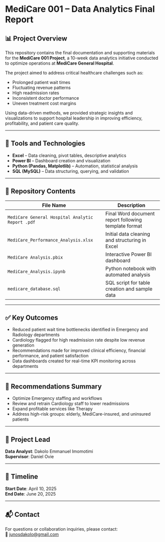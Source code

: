 # MediCare 001 – Data Analytics Final Report

## 📊 Project Overview

This repository contains the final documentation and supporting materials for the **MediCare 001 Project**, a 10-week data analytics initiative conducted to optimize operations at **MediCare General Hospital**.

The project aimed to address critical healthcare challenges such as:
- Prolonged patient wait times
- Fluctuating revenue patterns
- High readmission rates
- Inconsistent doctor performance
- Uneven treatment cost margins

Using data-driven methods, we provided strategic insights and visualizations to support hospital leadership in improving efficiency, profitability, and patient care quality.

---

## 🔧 Tools and Technologies

- **Excel** – Data cleaning, pivot tables, descriptive analytics
- **Power BI** – Dashboard creation and visualization
- **Python (Pandas, Matplotlib)** – Automation, statistical analysis
- **SQL (MySQL)** – Data structuring, querying, and validation

---

## 📁 Repository Contents

| File Name                                            | Description                                          |
|--------------------------------------------------    |------------------------------------------------------|
| `MediCare General Hospital Analytic Report .pdf`     | Final Word document report following template format |
| `MediCare_Performance_Analysis.xlsx`                 | Initial data cleaning and structuring in Excel       |
| `MediCare Analysis.pbix`                             | Interactive Power BI dashboard                       |
| `MediCare_Analysis.ipynb`                            | Python notebook with automated analysis              |
| `medicare_database.sql`                              | SQL script for table creation and sample data        |

---

## ✅ Key Outcomes

- Reduced patient wait time bottlenecks identified in Emergency and Radiology departments
- Cardiology flagged for high readmission rate despite low revenue generation
- Recommendations made for improved clinical efficiency, financial performance, and patient satisfaction
- Data dashboards created for real-time KPI monitoring across departments

---

## 📌 Recommendations Summary

- Optimize Emergency staffing and workflows
- Review and retrain Cardiology staff to lower readmissions
- Expand profitable services like Therapy
- Address high-risk groups: elderly, MediCare-insured, and uninsured patients

---

## 👤 Project Lead

**Data Analyst**: Dakolo Emmanuel Imomotimi  
**Supervisor**: Daniel Ovie  


---

## 📅 Timeline

**Start Date**: April 10, 2025  
**End Date**: June 20, 2025

---

## 📬 Contact

For questions or collaboration inquiries, please contact:  
📧 junosdakolo@gmail.com


